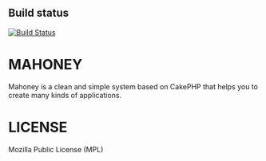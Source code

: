Build status
------------

[![Build Status](https://api.travis-ci.org/kalvinmoraes/mahoney.png)](http://travis-ci.org/kalvinmoraes/mahoney)

MAHONEY
=======

Mahoney is a clean and simple system based on CakePHP that helps you to create many kinds of applications.

LICENSE
=======

Mozilla Public License (MPL)
